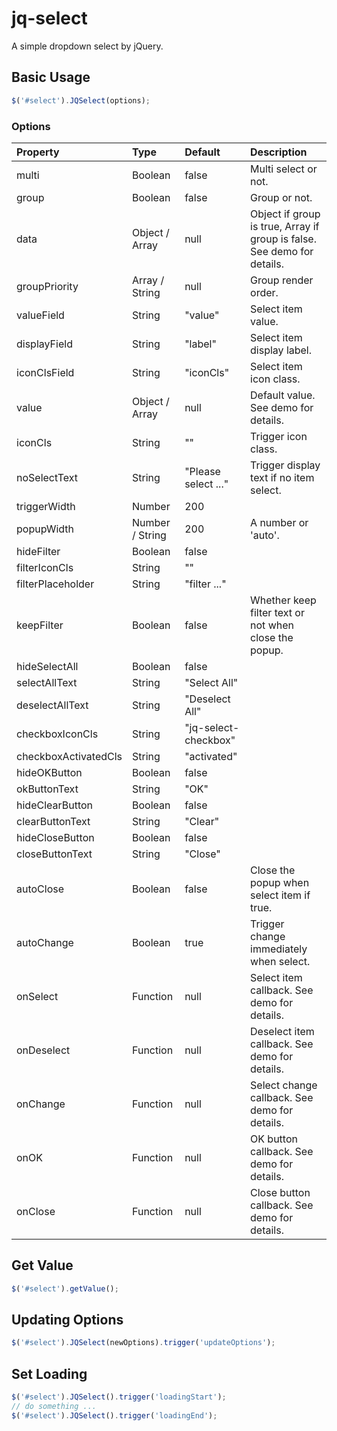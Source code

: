 # jq-select
A simple dropdown select by jQuery.

## Basic Usage

```js
$('#select').JQSelect(options);
```

### Options

|Property|Type|Default|Description|
|:--|:--|:--|:--|
|multi|Boolean|false|Multi select or not.|
|group|Boolean|false|Group or not.|
|data|Object / Array|null|Object if group is true, Array if group is false. See demo for details.|
|groupPriority|Array / String|null|Group render order.|
|valueField|String|"value"|Select item value.|
|displayField|String|"label"|Select item display label.|
|iconClsField|String|"iconCls"|Select item icon class.|
|value|Object / Array|null|Default value. See demo for details.|
|iconCls|String|""|Trigger icon class.|
|noSelectText|String|"Please select ..."|Trigger display text if no item select.|
|triggerWidth|Number|200||
|popupWidth|Number / String|200|A number or 'auto'.|
|hideFilter|Boolean|false||
|filterIconCls|String|""||
|filterPlaceholder|String|"filter ..."||
|keepFilter|Boolean|false|Whether keep filter text or not when close the popup.|
|hideSelectAll|Boolean|false||
|selectAllText|String|"Select All"||
|deselectAllText|String|"Deselect All"||
|checkboxIconCls|String|"jq-select-checkbox"||
|checkboxActivatedCls|String|"activated"||
|hideOKButton|Boolean|false||
|okButtonText|String|"OK"||
|hideClearButton|Boolean|false||
|clearButtonText|String|"Clear"||
|hideCloseButton|Boolean|false||
|closeButtonText|String|"Close"||
|autoClose|Boolean|false|Close the popup when select item if true.|
|autoChange|Boolean|true|Trigger change immediately when select.|
|onSelect|Function|null|Select item callback. See demo for details.|
|onDeselect|Function|null|Deselect item callback. See demo for details.|
|onChange|Function|null|Select change callback. See demo for details.|
|onOK|Function|null|OK button callback. See demo for details.|
|onClose|Function|null|Close button callback. See demo for details.|

## Get Value

```js
$('#select').getValue();
```

## Updating Options

```js
$('#select').JQSelect(newOptions).trigger('updateOptions');
```

## Set Loading

```js
$('#select').JQSelect().trigger('loadingStart');
// do something ...
$('#select').JQSelect().trigger('loadingEnd');
```
